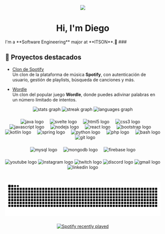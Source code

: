 <div align="center">
  <img height="150" src="https://media1.giphy.com/media/v1.Y2lkPTc5MGI3NjExeDlodHFhcXRwbGk3am1lNmM0YmxrbWhkcG1lYTZhZTFtOGIxb3cwMyZlcD12MV9pbnRlcm5hbF9naWZfYnlfaWQmY3Q9Zw/H4uE6w9G1uK4M/giphy.gif"  />
</div>

###

<h1 align="center">Hi, I'm Diego</h1>
I'm a **Software Engineering** major at **ITSON**.🐴
###

## 🚀 Proyectos destacados
- [Clon de Spotify](https://github.com/bortcrab/clon-spotify)  
  Un clon de la plataforma de música **Spotify**, con autenticación de usuario, gestión de playlists, búsqueda de canciones y más.

- [Wordle](https://github.com/bortcrab/wordle)  
  Un clon del popular juego **Wordle**, donde puedes adivinar palabras en un número limitado de intentos.
  
<div align="center">
  <img src="https://github-readme-stats.vercel.app/api?username=bortcrab&hide_title=false&hide_rank=false&show_icons=true&include_all_commits=true&count_private=true&disable_animations=false&theme=gruvbox&locale=en&hide_border=false&custom_title=Stats" height="150" alt="stats graph"  />
  <img src="https://streak-stats.demolab.com?user=bortcrab&locale=en&mode=daily&theme=gruvbox&hide_border=false&border_radius=5" height="150" alt="streak graph"  />
  <img src="https://github-readme-stats.vercel.app/api/top-langs?username=bortcrab&locale=en&hide_title=false&layout=compact&card_width=320&langs_count=5&theme=gruvbox&hide_border=false" height="150" alt="languages graph"  />
</div>

###

<div align="center">
  <img src="https://cdn.jsdelivr.net/gh/devicons/devicon/icons/java/java-original.svg" height="50" alt="java logo"  />
  <img width="12" />
  <img src="https://cdn.jsdelivr.net/gh/devicons/devicon/icons/svelte/svelte-original.svg" height="50" alt="svelte logo"  />
  <img width="12" />
  <img src="https://cdn.jsdelivr.net/gh/devicons/devicon/icons/html5/html5-original.svg" height="50" alt="html5 logo"  />
  <img width="12" />
  <img src="https://cdn.jsdelivr.net/gh/devicons/devicon/icons/css3/css3-original.svg" height="50" alt="css3 logo"  />
  <img width="12" />
  <img src="https://cdn.jsdelivr.net/gh/devicons/devicon/icons/javascript/javascript-original.svg" height="50" alt="javascript logo"  />
  <img width="12" />
  <img src="https://cdn.jsdelivr.net/gh/devicons/devicon/icons/nodejs/nodejs-original.svg" height="50" alt="nodejs logo"  />
  <img width="12" />
  <img src="https://cdn.jsdelivr.net/gh/devicons/devicon/icons/react/react-original.svg" height="50" alt="react logo"  />
  <img width="12" />
  <img src="https://cdn.jsdelivr.net/gh/devicons/devicon/icons/bootstrap/bootstrap-original.svg" height="50" alt="bootstrap logo"  />
  <img width="12" />
  <img src="https://cdn.jsdelivr.net/gh/devicons/devicon/icons/kotlin/kotlin-original.svg" height="50" alt="kotlin logo"  />
  <img width="12" />
  <img src="https://cdn.jsdelivr.net/gh/devicons/devicon/icons/spring/spring-original.svg" height="50" alt="spring logo"  />
  <img width="12" />
  <img src="https://cdn.jsdelivr.net/gh/devicons/devicon/icons/python/python-original.svg" height="50" alt="python logo"  />
  <img width="12" />
  <img src="https://cdn.jsdelivr.net/gh/devicons/devicon/icons/php/php-original.svg" height="50" alt="php logo"  />
  <img width="12" />
  <img src="https://cdn.jsdelivr.net/gh/devicons/devicon/icons/bash/bash-original.svg" height="50" alt="bash logo"  />
  <img width="12" />
  <img src="https://cdn.jsdelivr.net/gh/devicons/devicon/icons/git/git-original.svg" height="50" alt="git logo"  />
</div>

###

<div align="center">
  <img src="https://cdn.jsdelivr.net/gh/devicons/devicon/icons/mysql/mysql-original.svg" height="50" alt="mysql logo"  />
  <img width="12" />
  <img src="https://cdn.jsdelivr.net/gh/devicons/devicon/icons/mongodb/mongodb-original.svg" height="50" alt="mongodb logo"  />
  <img width="12" />
  <img src="https://cdn.jsdelivr.net/gh/devicons/devicon/icons/firebase/firebase-plain.svg" height="50" alt="firebase logo"  />
</div>

###

<div align="center">
  <img src="https://img.shields.io/static/v1?message=Youtube&logo=youtube&label=&color=FF0000&logoColor=white&labelColor=&style=for-the-badge" height="50" alt="youtube logo"  />
  <img src="https://img.shields.io/static/v1?message=Instagram&logo=instagram&label=&color=E4405F&logoColor=white&labelColor=&style=for-the-badge" height="50" alt="instagram logo"  />
  <img src="https://img.shields.io/static/v1?message=Twitch&logo=twitch&label=&color=9146FF&logoColor=white&labelColor=&style=for-the-badge" height="50" alt="twitch logo"  />
  <img src="https://img.shields.io/static/v1?message=Discord&logo=discord&label=&color=7289DA&logoColor=white&labelColor=&style=for-the-badge" height="50" alt="discord logo"  />
  <img src="https://img.shields.io/static/v1?message=Gmail&logo=gmail&label=&color=D14836&logoColor=white&labelColor=&style=for-the-badge" height="50" alt="gmail logo"  />
  <img src="https://img.shields.io/static/v1?message=LinkedIn&logo=linkedin&label=&color=0077B5&logoColor=white&labelColor=&style=for-the-badge" height="50" alt="linkedin logo"  />
</div>

###

<br clear="both">

<img src="https://raw.githubusercontent.com/bortcrab/bortcrab/output/snake.svg" alt="Snake animation" />

###

<div align="center">
  <a href="https://open.spotify.com/user/r7jbmhqr9mita7ljj5j3wc5ui">
    <img src="https://spotify-recently-played-readme.vercel.app/api?user=r7jbmhqr9mita7ljj5j3wc5ui&count=1&unique=true" alt="Spotify recently played"  />
  </a>
</div>

###
